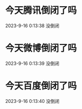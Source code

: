 # 今天腾讯倒闭了吗

2023-9-16 0:13:38 没倒闭

# 今天微博倒闭了吗

2023-9-16 0:13:39 没倒闭

# 今天百度倒闭了吗

2023-9-16 0:13:40 没倒闭

